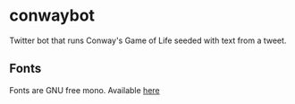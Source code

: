 # conwaybot
Twitter bot that runs Conway's Game of Life seeded with text from a tweet.

## Fonts 

Fonts are GNU free mono. Available [here](https://github.com/opensourcedesign/fonts)